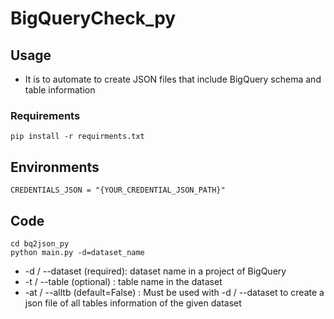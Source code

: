 # BigQueryCheck_py


## Usage
* It is to automate to create JSON files that include BigQuery schema and table information

### Requirements

    pip install -r requirments.txt


## Environments

    CREDENTIALS_JSON = "{YOUR_CREDENTIAL_JSON_PATH}"


## Code

    cd bq2json_py
    python main.py -d=dataset_name 

* -d / --dataset (required): dataset name in a project of BigQuery
* -t / --table (optional) : table name in the dataset
* -at / --alltb (default=False) : Must be used with -d / --dataset to create a json file of all tables information of the given dataset

